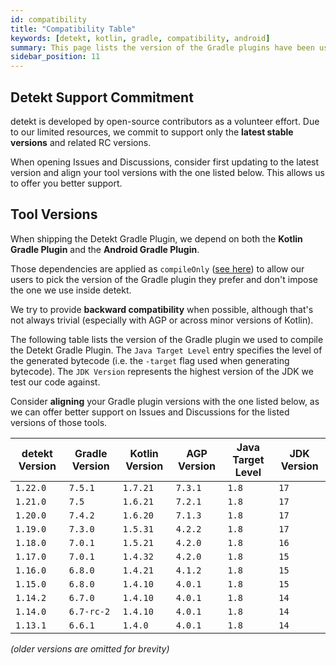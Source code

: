 ```yaml
---
id: compatibility
title: "Compatibility Table"
keywords: [detekt, kotlin, gradle, compatibility, android] 
summary: This page lists the version of the Gradle plugins have been used to build detekt.
sidebar_position: 11
---
```


## Detekt Support Commitment

detekt is developed by open-source contributors as a volunteer effort.
Due to our limited resources, we commit to support only the **latest stable versions** and related RC versions.

When opening Issues and Discussions, consider first updating to the latest version and align your tool versions
with the one listed below. This allows us to offer you better support.

## Tool Versions

When shipping the Detekt Gradle Plugin, we depend on both the **Kotlin Gradle Plugin** and the **Android Gradle Plugin**.

Those dependencies are applied as `compileOnly` ([see here](https://github.com/detekt/detekt/blob/75622d3ba88b0ae0357aec5f2d82a55aa6c6d157/detekt-gradle-plugin/build.gradle.kts#L17-L18)) to allow our users to pick the version of the Gradle plugin they prefer and don't impose the one we use inside detekt.

We try to provide **backward compatibility** when possible, although that's not always trivial (especially with AGP or across minor versions of Kotlin).

The following table lists the version of the Gradle plugin we used to compile the Detekt Gradle Plugin. The `Java Target Level` entry specifies the level of the generated bytecode (i.e. the `-target` flag used when generating bytecode). The `JDK Version` represents the highest version of the JDK we test our code against.

Consider **aligning** your Gradle plugin versions with the one listed below, as we can offer better support on Issues and Discussions for the listed versions of those tools.

| detekt Version | Gradle Version | Kotlin Version | AGP Version | Java Target Level | JDK Version |
|----------------|----------------|----------------|-------------|-------------------|-------------|
| `1.22.0`       | `7.5.1`        | `1.7.21`       | `7.3.1`     | `1.8`             | `17`        |
| `1.21.0`       | `7.5`          | `1.6.21`       | `7.2.1`     | `1.8`             | `17`        |
| `1.20.0`       | `7.4.2`        | `1.6.20`       | `7.1.3`     | `1.8`             | `17`        |
| `1.19.0`       | `7.3.0`        | `1.5.31`       | `4.2.2`     | `1.8`             | `17`        |
| `1.18.0`       | `7.0.1`        | `1.5.21`       | `4.2.0`     | `1.8`             | `16`        |
| `1.17.0`       | `7.0.1`        | `1.4.32`       | `4.2.0`     | `1.8`             | `15`        |
| `1.16.0`       | `6.8.0`        | `1.4.21`       | `4.1.2`     | `1.8`             | `15`        |
| `1.15.0`       | `6.8.0`        | `1.4.10`       | `4.0.1`     | `1.8`             | `15`        |
| `1.14.2`       | `6.7.0`        | `1.4.10`       | `4.0.1`     | `1.8`             | `14`        |
| `1.14.0`       | `6.7-rc-2`     | `1.4.10`       | `4.0.1`     | `1.8`             | `14`        |
| `1.13.1`       | `6.6.1`        | `1.4.0`        | `4.0.1`     | `1.8`             | `14`        |

_(older versions are omitted for brevity)_

